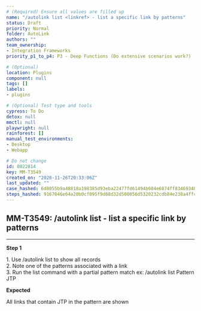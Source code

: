 ```yaml
---
# (Required) Ensure all values are filled up
name: "/autolink list <linkref> - list a specific link by patterns"
status: Draft
priority: Normal
folder: AutoLink
authors: ""
team_ownership: 
- Integration Frameworks
priority_p1_to_p4: P3 - Deep Functions (Do extensive scenarios work?)

# (Optional)
location: Plugins
component: null
tags: []
labels: 
- plugins

# (Optional) Test type and tools
cypress: To Do
detox: null
mmctl: null
playwright: null
rainforest: []
manual_test_environments: 
- Desktop
- Webapp

# Do not change
id: 8022814
key: MM-T3549
created_on: "2020-11-26T20:33:06Z"
last_updated: ""
case_hashed: 6d8055b9a48818a198385d93eba22477fd61494b604e6874ff8346934803b69bc69b286188e3e34f0777f70117b82f4e
steps_hashed: 9167046e64a20b0cf095f9d68d32d508056d5320232cdb84e238a4ffcb13b196922d6dbcb4206fceb3b81068096fccd2
---
```


<!-- (Auto-generated) Based on frontmatter's "key" and "name" -->

## MM-T3549: /autolink list <linkref> - list a specific link by patterns

---

**Step 1**

1\. Use /autolink list to show all records\
2\. Note one of the patterns associated with a link\
3\. Run the list command with a partial pattern match ex: /autolink list Pattern JTP

**Expected**

All links that contain JTP in the pattern are shown
